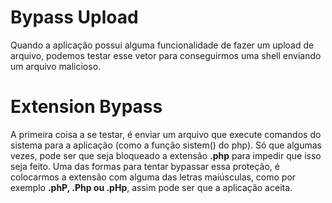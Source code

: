 # Bypass Upload

Quando a aplicação possui alguma funcionalidade de fazer um upload de arquivo, podemos testar esse vetor para conseguirmos uma shell enviando um arquivo malicioso.

# Extension Bypass

A primeira coisa a se testar, é enviar um arquivo que execute comandos do sistema para a aplicação (como a função sistem() do php). Só que algumas vezes, pode ser que seja bloqueado a extensão **.php** para impedir que isso seja feito. Uma das formas para tentar bypassar essa proteção, é colocarmos a extensão com alguma das letras maiúsculas, como por exemplo **.phP, .Php ou .pHp**, assim pode ser que a aplicação aceita.

